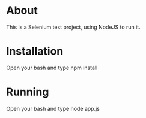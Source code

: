 # About
This is a Selenium test project, using NodeJS to run it.

# Installation
Open your bash and type npm install

# Running
Open your bash and type node app.js